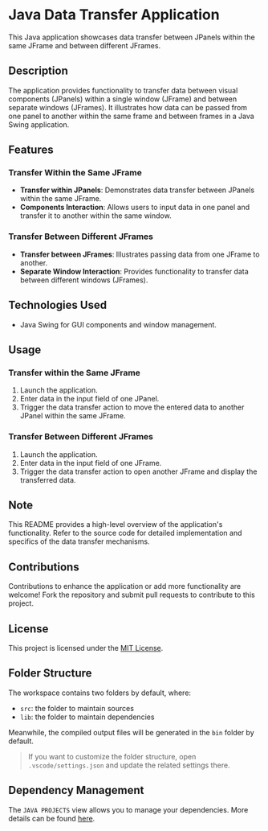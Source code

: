 # Java Data Transfer Application

This Java application showcases data transfer between JPanels within the same JFrame and between different JFrames.

## Description

The application provides functionality to transfer data between visual components (JPanels) within a single window (JFrame) and between separate windows (JFrames). It illustrates how data can be passed from one panel to another within the same frame and between frames in a Java Swing application.

## Features

### Transfer Within the Same JFrame
- **Transfer within JPanels**: Demonstrates data transfer between JPanels within the same JFrame.
- **Components Interaction**: Allows users to input data in one panel and transfer it to another within the same window.

### Transfer Between Different JFrames
- **Transfer between JFrames**: Illustrates passing data from one JFrame to another.
- **Separate Window Interaction**: Provides functionality to transfer data between different windows (JFrames).

## Technologies Used

- Java Swing for GUI components and window management.

## Usage

### Transfer within the Same JFrame
1. Launch the application.
2. Enter data in the input field of one JPanel.
3. Trigger the data transfer action to move the entered data to another JPanel within the same JFrame.

### Transfer Between Different JFrames
1. Launch the application.
2. Enter data in the input field of one JFrame.
3. Trigger the data transfer action to open another JFrame and display the transferred data.

## Note

This README provides a high-level overview of the application's functionality. Refer to the source code for detailed implementation and specifics of the data transfer mechanisms.

## Contributions

Contributions to enhance the application or add more functionality are welcome! Fork the repository and submit pull requests to contribute to this project.

## License

This project is licensed under the [MIT License](LICENSE).

## Folder Structure

The workspace contains two folders by default, where:

- `src`: the folder to maintain sources
- `lib`: the folder to maintain dependencies

Meanwhile, the compiled output files will be generated in the `bin` folder by default.

> If you want to customize the folder structure, open `.vscode/settings.json` and update the related settings there.

## Dependency Management

The `JAVA PROJECTS` view allows you to manage your dependencies. More details can be found [here](https://github.com/microsoft/vscode-java-dependency#manage-dependencies).
